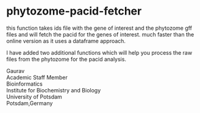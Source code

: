 # phytozome-pacid-fetcher
this function takes ids file with the gene of interest and the phytozome gff files and will fetch the pacid for the genes of interest. much faster than the online version as it uses a dataframe approach. 

I have added two additional functions which will help you process the raw files from the phytozome for the pacid analysis. 

Gaurav \
Academic Staff Member \
Bioinformatics \
Institute for Biochemistry and Biology \
University of Potsdam \
Potsdam,Germany
